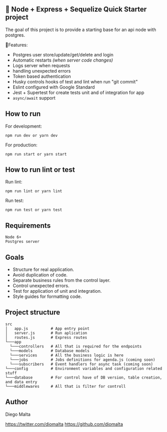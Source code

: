 🔰 Node + Express + Sequelize Quick Starter project 
---
The goal of this project is to provide a starting base for an api node with postgres.

📰Features:
+ Postgres user store/update/get/delete and login
+ Automatic restarts _(when server code changes)_
+ Logs server when requests
+ handling unexpected errors
+ Token based authentication
+ Husky controls hooks of test and lint when run "git commit"
+ Eslint configured with Google Standard
+ Jest + Supertest for create tests unit and of integration for app
+ `async/await` support

## How to run

For development:

    npm run dev or yarn dev

For production:

    npm run start or yarn start

## How to run lint or test

Run lint:

    npm run lint or yarn lint

Run test:

    npm run test or yarn test


## Requirements

    Node 6+
    Postgres server

## Goals

- Structure for real application.
- Avoid duplication of code.
- Separate business rules from the control layer.
- Control unexpected errors.
- Test for application of unit and integration.
- Style guides for formatting code.

## Project structure 

```
src
│   app.js          # App entry point
│   server.js       # Run aplication
│   routes.js       # Express routes 
└───app             
  └───controllers   # All that is required for the endpoints
  └───models        # Database models
  └───services      # All the business logic is here
  └───jobs          # Jobs definitions for agenda.js (coming soon)
  └───subscribers   # Event handlers for async task (coming soon)
└───config          # Environment variables and configuration related stuff
└───database        # For control have of DB version, table creation, and data entry
└───middlewares     # All that is filter for controll 
```

## Author

Diego Malta

<https://twitter.com/diomalta>
<https://github.com/diomalta>
